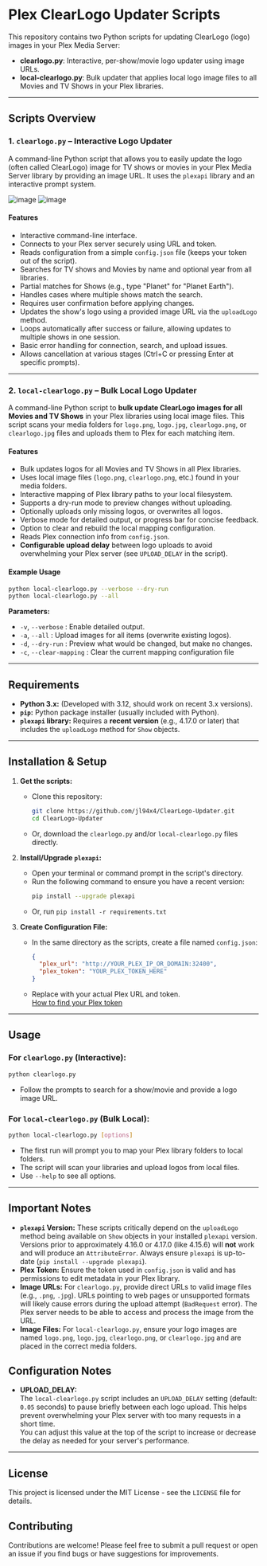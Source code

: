 # Plex ClearLogo Updater Scripts

This repository contains two Python scripts for updating ClearLogo (logo) images in your Plex Media Server:

- **clearlogo.py**: Interactive, per-show/movie logo updater using image URLs.
- **local-clearlogo.py**: Bulk updater that applies local logo image files to all Movies and TV Shows in your Plex libraries.

---

## Scripts Overview

### 1. `clearlogo.py` – Interactive Logo Updater

A command-line Python script that allows you to easily update the logo (often called ClearLogo) image for TV shows or movies in your Plex Media Server library by providing an image URL. It uses the `plexapi` library and an interactive prompt system.

![image](https://github.com/user-attachments/assets/bf2c4051-c6bc-407b-aa5d-0ee3164bfd7c)
![image](https://i.imgur.com/nlSvSGi.jpeg)

#### Features

* Interactive command-line interface.
* Connects to your Plex server securely using URL and token.
* Reads configuration from a simple `config.json` file (keeps your token out of the script).
* Searches for TV shows and Movies by name and optional year from all libraries.
* Partial matches for Shows (e.g., type "Planet" for "Planet Earth").
* Handles cases where multiple shows match the search.
* Requires user confirmation before applying changes.
* Updates the show's logo using a provided image URL via the `uploadLogo` method.
* Loops automatically after success or failure, allowing updates to multiple shows in one session.
* Basic error handling for connection, search, and upload issues.
* Allows cancellation at various stages (Ctrl+C or pressing Enter at specific prompts).

---

### 2. `local-clearlogo.py` – Bulk Local Logo Updater

A command-line Python script to **bulk update ClearLogo images for all Movies and TV Shows** in your Plex libraries using local image files. This script scans your media folders for `logo.png`, `logo.jpg`, `clearlogo.png`, or `clearlogo.jpg` files and uploads them to Plex for each matching item.

#### Features

* Bulk updates logos for all Movies and TV Shows in all Plex libraries.
* Uses local image files (`logo.png`, `clearlogo.png`, etc.) found in your media folders.
* Interactive mapping of Plex library paths to your local filesystem.
* Supports a dry-run mode to preview changes without uploading.
* Optionally uploads only missing logos, or overwrites all logos.
* Verbose mode for detailed output, or progress bar for concise feedback.
* Option to clear and rebuild the local mapping configuration.
* Reads Plex connection info from `config.json`.
* **Configurable upload delay** between logo uploads to avoid overwhelming your Plex server (see `UPLOAD_DELAY` in the script).

#### Example Usage

```bash
python local-clearlogo.py --verbose --dry-run
python local-clearlogo.py --all
```

**Parameters:**
- `-v`, `--verbose` : Enable detailed output.
- `-a`, `--all` : Upload images for all items (overwrite existing logos).
- `-d`, `--dry-run` : Preview what would be changed, but make no changes.
- `-c`, `--clear-mapping` : Clear the current mapping configuration file

---

## Requirements

* **Python 3.x:** (Developed with 3.12, should work on recent 3.x versions).
* **`pip`:** Python package installer (usually included with Python).
* **`plexapi` library:** Requires a **recent version** (e.g., 4.17.0 or later) that includes the `uploadLogo` method for `Show` objects.

---

## Installation & Setup

1.  **Get the scripts:**
    * Clone this repository:
        ```bash
        git clone https://github.com/jl94x4/ClearLogo-Updater.git
        cd ClearLogo-Updater
        ```
    * Or, download the `clearlogo.py` and/or `local-clearlogo.py` files directly.

2.  **Install/Upgrade `plexapi`:**
    * Open your terminal or command prompt in the script's directory.
    * Run the following command to ensure you have a recent version:
        ```bash
        pip install --upgrade plexapi
        ```
    * Or, run `pip install -r requirements.txt`

3.  **Create Configuration File:**
    * In the same directory as the scripts, create a file named `config.json`:
        ```json
        {
          "plex_url": "http://YOUR_PLEX_IP_OR_DOMAIN:32400",
          "plex_token": "YOUR_PLEX_TOKEN_HERE"
        }
        ```
    * Replace with your actual Plex URL and token.  
      [How to find your Plex token](https://support.plex.tv/articles/204059436-finding-an-authentication-token-x-plex-token/)

---

## Usage

### For `clearlogo.py` (Interactive):

```bash
python clearlogo.py
```
* Follow the prompts to search for a show/movie and provide a logo image URL.

### For `local-clearlogo.py` (Bulk Local):

```bash
python local-clearlogo.py [options]
```
* The first run will prompt you to map your Plex library folders to local folders.
* The script will scan your libraries and upload logos from local files.
* Use `--help` to see all options.

---

## Important Notes

* **`plexapi` Version:** These scripts critically depend on the `uploadLogo` method being available on `Show` objects in your installed `plexapi` version. Versions prior to approximately 4.16.0 or 4.17.0 (like 4.15.6) will **not** work and will produce an `AttributeError`. Always ensure `plexapi` is up-to-date (`pip install --upgrade plexapi`).
* **Plex Token:** Ensure the token used in `config.json` is valid and has permissions to edit metadata in your Plex library.
* **Image URLs:** For `clearlogo.py`, provide direct URLs to valid image files (e.g., `.png`, `.jpg`). URLs pointing to web pages or unsupported formats will likely cause errors during the upload attempt (`BadRequest` error). The Plex server needs to be able to access and process the image from the URL.
* **Image Files:** For `local-clearlogo.py`, ensure your logo images are named `logo.png`, `logo.jpg`, `clearlogo.png`, or `clearlogo.jpg` and are placed in the correct media folders.

## Configuration Notes

- **UPLOAD_DELAY:**  
  The `local-clearlogo.py` script includes an `UPLOAD_DELAY` setting (default: `0.05` seconds) to pause briefly between each logo upload. This helps prevent overwhelming your Plex server with too many requests in a short time.  
  You can adjust this value at the top of the script to increase or decrease the delay as needed for your server's performance.

---

## License

This project is licensed under the MIT License - see the `LICENSE` file for details.

## Contributing

Contributions are welcome! Please feel free to submit a pull request or open an issue if you find bugs or have suggestions for improvements.
